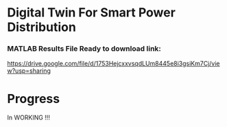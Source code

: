# Digital Twin For Smart Power Distribution

### MATLAB Results File Ready to download link:
https://drive.google.com/file/d/1753HejcxxvsqdLUm8445e8i3gsiKm7Cj/view?usp=sharing

# Progress
In WORKING !!!

